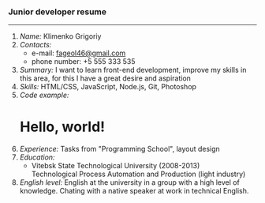 ### Junior developer resume
***

1. *Name:* Klimenko Grigoriy
2. *Contacts:*
	* e-mail: fageol46@gmail.com
	* phone number: +5 555 333 535 
3. *Summary:* I want to learn front-end development, improve my skills in this area, for this I have a great desire and aspiration
4. *Skills:* HTML/CSS, JavaScript, Node.js, Git, Photoshop
5. *Code example:* <h1>Hello, world!</h1>     
6. *Experience:* Tasks from "Programming School", layout design
7. *Education:*
	* Vitebsk State Technological University (2008-2013)     
	  Technological Process Automation and Production (light industry)
8. *English level:* English at the university in a group with a high level of knowledge. Chating with a native speaker at work in technical English.